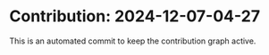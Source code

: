 # Contribution: 2024-12-07-04-27
This is an automated commit to keep the contribution graph active.
